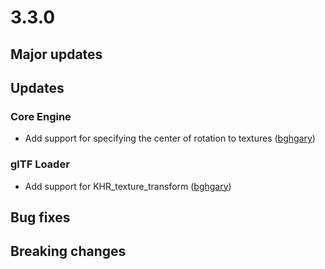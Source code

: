 # 3.3.0

## Major updates

## Updates
### Core Engine
- Add support for specifying the center of rotation to textures ([bghgary](http://www.github.com/bghgary))
### glTF Loader
  - Add support for KHR_texture_transform ([bghgary](http://www.github.com/bghgary))

## Bug fixes

## Breaking changes
